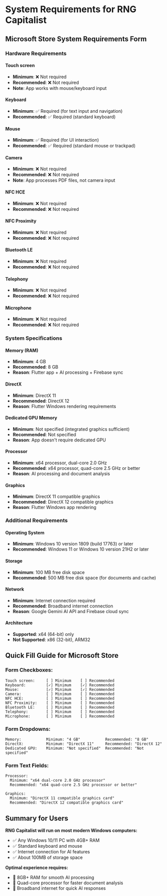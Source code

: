 # System Requirements for RNG Capitalist

## Microsoft Store System Requirements Form

### Hardware Requirements

#### **Touch screen**
- **Minimum**: ❌ Not required
- **Recommended**: ❌ Not required
- **Note**: App works with mouse/keyboard input

#### **Keyboard**
- **Minimum**: ✅ Required (for text input and navigation)
- **Recommended**: ✅ Required (standard keyboard)

#### **Mouse**
- **Minimum**: ✅ Required (for UI interaction)
- **Recommended**: ✅ Required (standard mouse or trackpad)

#### **Camera**
- **Minimum**: ❌ Not required
- **Recommended**: ❌ Not required
- **Note**: App processes PDF files, not camera input

#### **NFC HCE**
- **Minimum**: ❌ Not required
- **Recommended**: ❌ Not required

#### **NFC Proximity**
- **Minimum**: ❌ Not required
- **Recommended**: ❌ Not required

#### **Bluetooth LE**
- **Minimum**: ❌ Not required
- **Recommended**: ❌ Not required

#### **Telephony**
- **Minimum**: ❌ Not required
- **Recommended**: ❌ Not required

#### **Microphone**
- **Minimum**: ❌ Not required
- **Recommended**: ❌ Not required

### System Specifications

#### **Memory (RAM)**
- **Minimum**: 4 GB
- **Recommended**: 8 GB
- **Reason**: Flutter app + AI processing + Firebase sync

#### **DirectX**
- **Minimum**: DirectX 11
- **Recommended**: DirectX 12
- **Reason**: Flutter Windows rendering requirements

#### **Dedicated GPU Memory**
- **Minimum**: Not specified (integrated graphics sufficient)
- **Recommended**: Not specified
- **Reason**: App doesn't require dedicated GPU

#### **Processor**
- **Minimum**: x64 processor, dual-core 2.0 GHz
- **Recommended**: x64 processor, quad-core 2.5 GHz or better
- **Reason**: AI processing and document analysis

#### **Graphics**
- **Minimum**: DirectX 11 compatible graphics
- **Recommended**: DirectX 12 compatible graphics
- **Reason**: Flutter Windows app rendering

### Additional Requirements

#### **Operating System**
- **Minimum**: Windows 10 version 1809 (build 17763) or later
- **Recommended**: Windows 11 or Windows 10 version 21H2 or later

#### **Storage**
- **Minimum**: 100 MB free disk space
- **Recommended**: 500 MB free disk space (for documents and cache)

#### **Network**
- **Minimum**: Internet connection required
- **Recommended**: Broadband internet connection
- **Reason**: Google Gemini AI API and Firebase cloud sync

#### **Architecture**
- **Supported**: x64 (64-bit) only
- **Not Supported**: x86 (32-bit), ARM32

## Quick Fill Guide for Microsoft Store

### Form Checkboxes:
```
Touch screen:     [ ] Minimum    [ ] Recommended
Keyboard:         [✓] Minimum    [✓] Recommended  
Mouse:            [✓] Minimum    [✓] Recommended
Camera:           [ ] Minimum    [ ] Recommended
NFC HCE:          [ ] Minimum    [ ] Recommended
NFC Proximity:    [ ] Minimum    [ ] Recommended
Bluetooth LE:     [ ] Minimum    [ ] Recommended
Telephony:        [ ] Minimum    [ ] Recommended
Microphone:       [ ] Minimum    [ ] Recommended
```

### Form Dropdowns:
```
Memory:           Minimum: "4 GB"           Recommended: "8 GB"
DirectX:          Minimum: "DirectX 11"     Recommended: "DirectX 12"
Dedicated GPU:    Minimum: "Not specified"  Recommended: "Not specified"
```

### Form Text Fields:
```
Processor:        
  Minimum: "x64 dual-core 2.0 GHz processor"
  Recommended: "x64 quad-core 2.5 GHz processor or better"

Graphics:         
  Minimum: "DirectX 11 compatible graphics card"
  Recommended: "DirectX 12 compatible graphics card"
```

## Summary for Users

**RNG Capitalist will run on most modern Windows computers:**
- ✅ Any Windows 10/11 PC with 4GB+ RAM
- ✅ Standard keyboard and mouse
- ✅ Internet connection for AI features
- ✅ About 100MB of storage space

**Optimal experience requires:**
- 🚀 8GB+ RAM for smooth AI processing
- 🚀 Quad-core processor for faster document analysis
- 🚀 Broadband internet for quick AI responses

